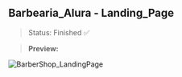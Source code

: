 ## Barbearia_Alura - Landing_Page

> Status: Finished ✅

> **Preview:**

![BarberShop_LandingPage](https://user-images.githubusercontent.com/98672475/217914439-2d375628-fe3f-45fa-8039-48446afe3e54.jpg)
